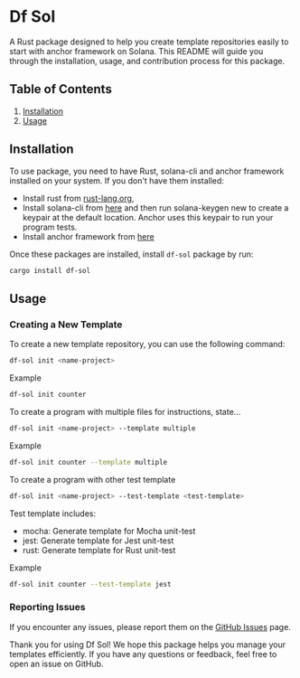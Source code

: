
# Df Sol

A Rust package designed to help you create template repositories easily to start with anchor framework on Solana. This README will guide you through the installation, usage, and contribution process for this package.

## Table of Contents

1. [Installation](#installation)
2. [Usage](#usage)

## Installation

To use package, you need to have Rust, solana-cli and anchor framework  installed on your system. If you don't have them installed:
- Install rust from [rust-lang.org](https://www.rust-lang.org/), 
- Install solana-cli from [here](https://docs.solanalabs.com/cli/install) and then run solana-keygen new to create a keypair at the default location. Anchor uses this keypair to run your program tests.
- Install anchor framework from [here](https://www.anchor-lang.com/docs/installation)

Once these packages are installed, install `df-sol` package by run:

```sh
cargo install df-sol
```

## Usage

### Creating a New Template

To create a new template repository, you can use the following command:

```sh
df-sol init <name-project>
``` 
Example
```sh
df-sol init counter
```

To create a program with multiple files for instructions, state...
```sh
df-sol init <name-project> --template multiple
``` 
Example
```sh
df-sol init counter --template multiple
```

To create a program with other test template
```sh
df-sol init <name-project> --test-template <test-template>
``` 
Test template includes: 
- mocha: Generate template for Mocha unit-test
- jest:  Generate template for Jest unit-test
- rust:  Generate template for Rust unit-test

Example
```sh
df-sol init counter --test-template jest
```

### Reporting Issues

If you encounter any issues, please report them on the [GitHub Issues](https://github.com/quanghuynguyen1902/df-sol/issues) page.

Thank you for using Df Sol! We hope this package helps you manage your templates efficiently. If you have any questions or feedback, feel free to open an issue on GitHub.

